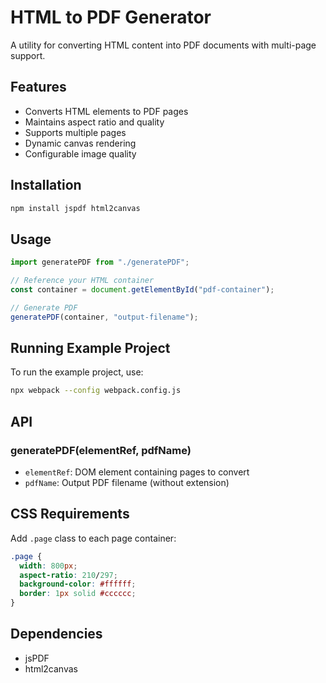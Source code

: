# HTML to PDF Generator

A utility for converting HTML content into PDF documents with multi-page support.

## Features

- Converts HTML elements to PDF pages
- Maintains aspect ratio and quality
- Supports multiple pages
- Dynamic canvas rendering
- Configurable image quality

## Installation

```bash
npm install jspdf html2canvas
```

## Usage

```javascript
import generatePDF from "./generatePDF";

// Reference your HTML container
const container = document.getElementById("pdf-container");

// Generate PDF
generatePDF(container, "output-filename");
```

## Running Example Project

To run the example project, use:

```bash
npx webpack --config webpack.config.js
```

## API

### generatePDF(elementRef, pdfName)

- `elementRef`: DOM element containing pages to convert
- `pdfName`: Output PDF filename (without extension)

## CSS Requirements

Add `.page` class to each page container:

```css
.page {
  width: 800px;
  aspect-ratio: 210/297;
  background-color: #ffffff;
  border: 1px solid #cccccc;
}
```

## Dependencies

- jsPDF
- html2canvas
